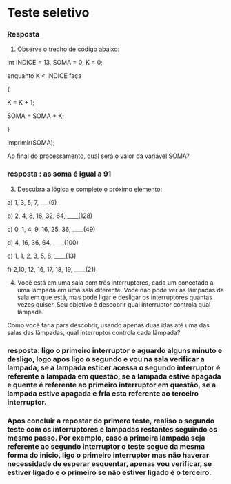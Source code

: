 # Teste seletivo

### Resposta

1. Observe o trecho de código abaixo:

int INDICE = 13, SOMA = 0, K = 0;

enquanto K < INDICE faça

{

K = K + 1;

SOMA = SOMA + K;

}

imprimir(SOMA);



Ao final do processamento, qual será o valor da variável SOMA?

### resposta : as soma é igual a 91

3. Descubra a lógica e complete o próximo elemento:

a) 1, 3, 5, 7, ___(9)

b) 2, 4, 8, 16, 32, 64, ____(128)

c) 0, 1, 4, 9, 16, 25, 36, ____(49)

d) 4, 16, 36, 64, ____(100)

e) 1, 1, 2, 3, 5, 8, ____(13)

f) 2,10, 12, 16, 17, 18, 19, ____(21)

4. Você está em uma sala com três interruptores, cada um conectado a uma lâmpada em uma sala diferente. Você não pode ver as lâmpadas da sala em que está, mas pode ligar e desligar os interruptores quantas vezes quiser. Seu objetivo é descobrir qual interruptor controla qual lâmpada.

Como você faria para descobrir, usando apenas duas idas até uma das salas das lâmpadas, qual interruptor controla cada lâmpada?

### resposta: ligo o primeiro interruptor e aguardo alguns minuto e desligo, logo apos ligo o segundo e vou na sala verificar a lampada, se a lampada esticer acessa o segundo interruptor é referente a lampada em questão, se a lampada estive apagada e quente é referente ao primeiro interruptor em questão, se a lampada estive apagada e fria esta referente ao terceiro interruptor.
### Apos concluir a repostar do primero teste, realiso o segundo teste com os interruptores e lampadas restantes seguindo os mesmo passo. Por exemplo, caso a primeira lampada seja referente ao segundo interruptor o teste segue da mesma forma do inicio, ligo o primeiro interruptor mas não haverar necessidade de esperar esquentar, apenas vou verificar, se estiver ligado e o primeiro se não estiver ligado é o terceiro.